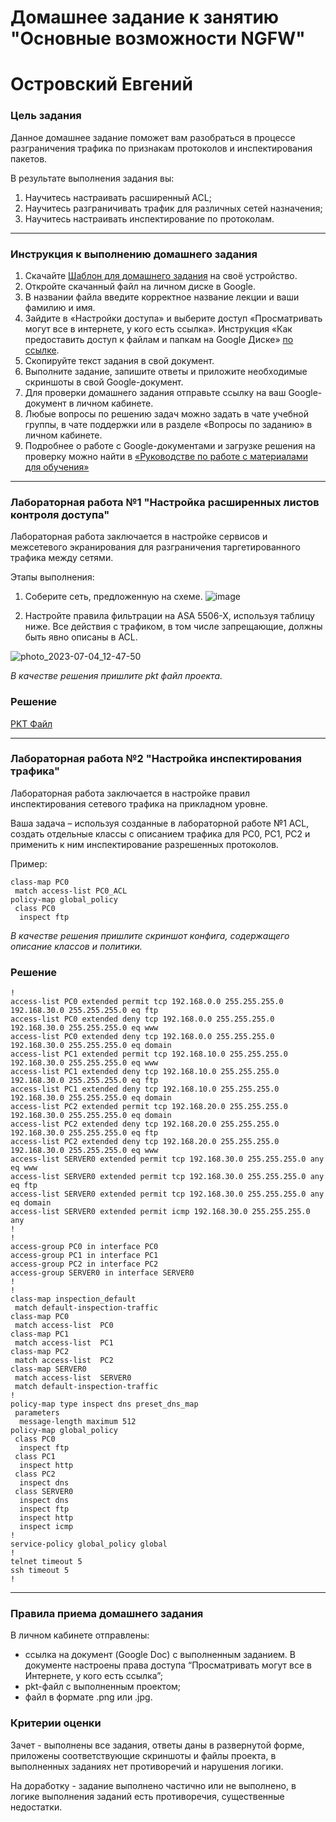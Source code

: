 # Домашнее задание к занятию "Основные возможности NGFW"
# Островский Евгений

### Цель задания

Данное домашнее задание поможет вам разобраться в процессе разграничения трафика по признакам протоколов и инспектирования пакетов.

В результате выполнения задания вы:
1) Научитесь настраивать расширенный ACL;
2) Научитесь разграничивать трафик для различных сетей назначения;
3) Научитесь настраивать инспектирование по протоколам.

------

### Инструкция к выполнению домашнего задания

1. Скачайте [Шаблон для домашнего задания](https://u.netology.ru/backend/uploads/lms/content_assets/file/281/%D0%A1%D0%94%D0%95%D0%9B%D0%90%D0%99%D0%A2%D0%95_%D0%9A%D0%9E%D0%9F%D0%98%D0%AE_-_%D0%A8%D0%B0%D0%B1%D0%BB%D0%BE%D0%BD_%D0%B4%D0%BB%D1%8F_%D0%B4%D0%BE%D0%BC%D0%B0%D1%88%D0%BD%D0%B5%D0%B3%D0%BE_%D0%B7%D0%B0%D0%B4%D0%B0%D0%BD%D0%B8%D1%8F_1.1._%D0%9D%D0%B0%D0%B7%D0%B2%D0%B0%D0%BD%D0%B8%D0%B5_%D0%BB%D0%B5%D0%BA%D1%86%D0%B8%D0%B8_-_%D0%A4%D0%B0%D0%BC%D0%B8%D0%BB%D0%B8%D1%8F_%D0%98%D0%BC%D1%8F.docx) на своё устройство.
2. Откройте скачанный файл на личном диске в Google.
3. В названии файла введите корректное название лекции и ваши фамилию и имя.
4. Зайдите в «Настройки доступа» и выберите доступ «Просматривать могут все в интернете, у кого есть ссылка». Инструкция «Как предоставить доступ к файлам и папкам на Google Диске» [по ссылке](https://support.google.com/docs/answer/2494822?hl=ru&co=GENIE.Platform%3DDesktop).
5. Скопируйте текст задания в свой документ.
6. Выполните задание, запишите ответы и приложите необходимые скриншоты в свой Google-документ.
7. Для проверки домашнего задания отправьте ссылку на ваш Google-документ в личном кабинете.
8. Любые вопросы по решению задач можно задать в чате учебной группы, в чате поддержки или в разделе «Вопросы по заданию» в личном кабинете.
9. Подробнее о работе с Google-документами и загрузке решения на проверку можно найти в [«Руководстве по работе с материалами для обучения»](https://l.netology.ru/instruktsiya-po-materialami-dlya-obucheniya)

---

### Лабораторная работа №1 "Настройка расширенных листов контроля доступа"

Лабораторная работа заключается в настройке сервисов и межсетевого экранирования для разграничения таргетированного трафика между сетями. 

Этапы выполнения:
1. Соберите сеть, предложенную на схеме.
![image](https://github.com/netology-code/secnt-homeworks/blob/main/5-07.png)



2. Настройте правила фильтрации на ASA 5506-X, используя таблицу ниже. Все действия с трафиком, в том числе запрещающие, должны быть явно описаны в ACL.
   
![photo_2023-07-04_12-47-50](https://github.com/netology-code/secnt-homeworks/assets/77622076/6995eee6-0013-46ff-a138-fe9a1ff10bc3)

*В качестве решения пришлите pkt файл проекта.*

### Решение
[PKT Файл](https://github.com/joos-ntw/secnt-homeworks/blob/main/files/507.pkt)

---

### Лабораторная работа №2 "Настройка инспектирования трафика"

Лабораторная работа заключается в настройкe правил инспектирования сетевого трафика на прикладном уровне. 

Ваша задача – используя созданные в лабораторной работе №1 ACL, создать отдельные классы с описанием трафика для PC0, PC1, PC2 и применить к ним инспектирование разрешенных протоколов.

Пример:  
```
class-map PC0      
 match access-list PC0_ACL      
policy-map global_policy      
 class PC0      
  inspect ftp
  ```

*В качестве решения пришлите скриншот конфига, содержащего описание классов и политики.*

### Решение
```
!
access-list PC0 extended permit tcp 192.168.0.0 255.255.255.0 192.168.30.0 255.255.255.0 eq ftp
access-list PC0 extended deny tcp 192.168.0.0 255.255.255.0 192.168.30.0 255.255.255.0 eq www
access-list PC0 extended deny tcp 192.168.0.0 255.255.255.0 192.168.30.0 255.255.255.0 eq domain
access-list PC1 extended permit tcp 192.168.10.0 255.255.255.0 192.168.30.0 255.255.255.0 eq www
access-list PC1 extended deny tcp 192.168.10.0 255.255.255.0 192.168.30.0 255.255.255.0 eq ftp
access-list PC1 extended deny tcp 192.168.10.0 255.255.255.0 192.168.30.0 255.255.255.0 eq domain
access-list PC2 extended permit tcp 192.168.20.0 255.255.255.0 192.168.30.0 255.255.255.0 eq domain
access-list PC2 extended deny tcp 192.168.20.0 255.255.255.0 192.168.30.0 255.255.255.0 eq ftp
access-list PC2 extended deny tcp 192.168.20.0 255.255.255.0 192.168.30.0 255.255.255.0 eq www
access-list SERVER0 extended permit tcp 192.168.30.0 255.255.255.0 any eq www
access-list SERVER0 extended permit tcp 192.168.30.0 255.255.255.0 any eq ftp
access-list SERVER0 extended permit tcp 192.168.30.0 255.255.255.0 any eq domain
access-list SERVER0 extended permit icmp 192.168.30.0 255.255.255.0 any
!
!
access-group PC0 in interface PC0
access-group PC1 in interface PC1
access-group PC2 in interface PC2
access-group SERVER0 in interface SERVER0
!
!
class-map inspection_default
 match default-inspection-traffic
class-map PC0
 match access-list  PC0
class-map PC1
 match access-list  PC1
class-map PC2
 match access-list  PC2
class-map SERVER0
 match access-list  SERVER0
 match default-inspection-traffic
!
policy-map type inspect dns preset_dns_map
 parameters
  message-length maximum 512
policy-map global_policy
 class PC0
  inspect ftp 
 class PC1
  inspect http 
 class PC2
  inspect dns 
 class SERVER0
  inspect dns 
  inspect ftp 
  inspect http 
  inspect icmp 
!
service-policy global_policy global
!
telnet timeout 5
ssh timeout 5
!
```

---

### Правила приема домашнего задания

В личном кабинете отправлены:

- ссылка на документ (Google Doc) с выполненным заданием. В документе настроены права доступа “Просматривать могут все в Интернете, у кого есть ссылка”;
- pkt-файл с выполненным проектом;
- файл в формате .png или .jpg.

### Критерии оценки

Зачет - выполнены все задания, ответы даны в развернутой форме, приложены соответствующие скриншоты и файлы проекта, в выполненных заданиях нет противоречий и нарушения логики.

На доработку - задание выполнено частично или не выполнено, в логике выполнения заданий есть противоречия, существенные недостатки.
